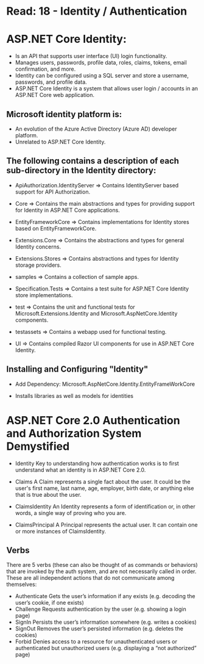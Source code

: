 # Read: 18 - Identity / Authentication
# ASP.NET Core Identity:
- Is an API that supports user interface (UI) login functionality.
- Manages users, passwords, profile data, roles, claims, tokens, email confirmation, and more.
- Identity can be configured using a SQL server and store a username, passwords, and profile data.
- ASP.NET Core Identity is a system that allows user login / accounts in an ASP.NET Core web application.

## Microsoft identity platform is:
- An evolution of the Azure Active Directory (Azure AD) developer platform.
- Unrelated to ASP.NET Core Identity.

## The following contains a description of each sub-directory in the Identity directory: 

- ApiAuthorization.IdentityServer =>  Contains IdentityServer based support for API Authorization.

- Core => Contains the main abstractions and types for providing support for Identity in ASP.NET Core applications.

- EntityFrameworkCore => Contains implementations for Identity stores based on EntityFrameworkCore.

- Extensions.Core => Contains the abstractions and types for general Identity concerns.

- Extensions.Stores => Contains abstractions and types for Identity storage providers.

- samples => Contains a collection of sample apps.

- Specification.Tests => Contains a test suite for ASP.NET Core Identity store implementations.

- test => Contains the unit and functional tests for Microsoft.Extensions.Identity and Microsoft.AspNetCore.Identity components.

- testassets => Contains a webapp used for functional testing.

- UI => Contains compiled Razor UI components for use in ASP.NET Core Identity.

## Installing and Configuring "Identity"
- Add Dependency: Microsoft.AspNetCore.Identity.EntityFrameWorkCore

- Installs libraries as well as models for identities

# ASP.NET Core 2.0 Authentication and Authorization System Demystified

- Identity
Key to understanding how authentication works is to first understand what an identity is in ASP.NET Core 2.0. 

- Claims
A Claim represents a single fact about the user. It could be the user's first name, last name, age, employer, birth date, or anything else that is true about the user.

- ClaimsIdentity
An Identity represents a form of identification or, in other words, a single way of proving who you are. 

- ClaimsPrincipal
A Principal represents the actual user. It can contain one or more instances of ClaimsIdentity.

## Verbs
There are 5 verbs (these can also be thought of as commands or behaviors) that are invoked by the auth system, and are not necessarily called in order. These are all independent actions that do not communicate among themselves:

- Authenticate
Gets the user’s information if any exists (e.g. decoding the user’s cookie, if one exists)
- Challenge
Requests authentication by the user (e.g. showing a login page)
- SignIn
Persists the user’s information somewhere (e.g. writes a cookies)
- SignOut
Removes the user’s persisted information (e.g. deletes the cookies)
- Forbid
Denies access to a resource for unauthenticated users or authenticated but unauthorized users (e.g. displaying a “not authorized” page)



